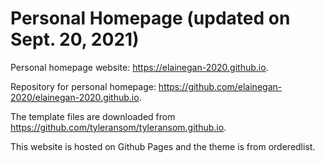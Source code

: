 # Personal Homepage (updated on Sept. 20, 2021)

Personal homepage website: https://elainegan-2020.github.io.

Repository for personal homepage: https://github.com/elainegan-2020/elainegan-2020.github.io.

The template files are downloaded from https://github.com/tyleransom/tyleransom.github.io.

This website is hosted on Github Pages and the theme is from orderedlist.
